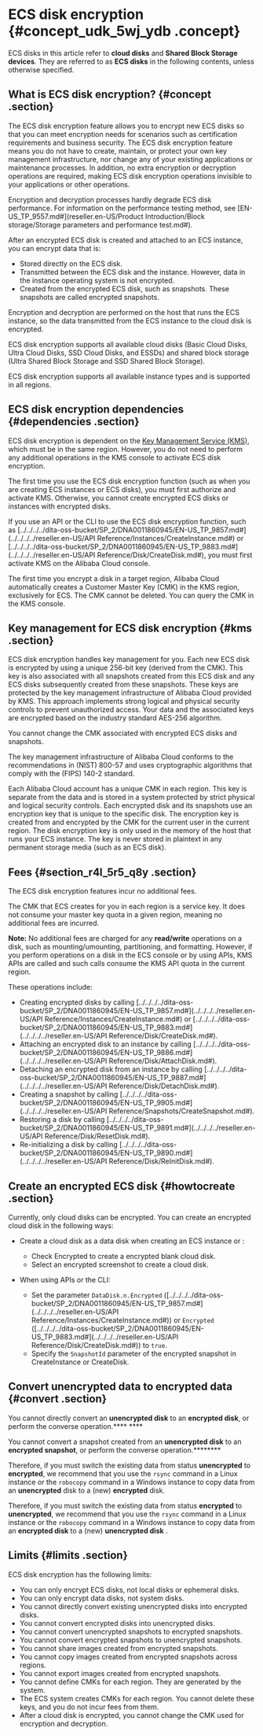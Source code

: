 # ECS disk encryption {#concept_udk_5wj_ydb .concept}

ECS disks in this article refer to **cloud disks** and **Shared Block Storage devices**. They are referred to as **ECS disks** in the following contents, unless otherwise specified.

## What is ECS disk encryption? {#concept .section}

The ECS disk encryption feature allows you to encrypt new ECS disks so that you can meet encryption needs for scenarios such as certification requirements and business security. The ECS disk encryption feature means you do not have to create, maintain, or protect your own key management infrastructure, nor change any of your existing applications or maintenance processes. In addition, no extra encryption or decryption operations are required, making ECS disk encryption operations invisible to your applications or other operations.

Encryption and decryption processes hardly degrade ECS disk performance. For information on the performance testing method, see [EN-US\_TP\_9557.md\#](reseller.en-US/Product Introduction/Block storage/Storage parameters and performance test.md#).

After an encrypted ECS disk is created and attached to an ECS instance, you can encrypt data that is:

-   Stored directly on the ECS disk.
-   Transmitted between the ECS disk and the instance. However, data in the instance operating system is not encrypted.
-   Created from the encrypted ECS disk, such as snapshots. These snapshots are called encrypted snapshots.

Encryption and decryption are performed on the host that runs the ECS instance, so the data transmitted from the ECS instance to the cloud disk is encrypted.

ECS disk encryption supports all available cloud disks \(Basic Cloud Disks, Ultra Cloud Disks, SSD Cloud Disks, and ESSDs\) and shared block storage \(Ultra Shared Block Storage and SSD Shared Block Storage\).

ECS disk encryption supports all available instance types and is supported in all regions.

## ECS disk encryption dependencies {#dependencies .section}

ECS disk encryption is dependent on the [Key Management Service \(KMS\)](https://help.aliyun.com/document_detail/28935.html), which must be in the same region. However, you do not need to perform any additional operations in the KMS console to activate ECS disk encryption.

The first time you use the ECS disk encryption function \(such as when you are creating ECS instances or ECS disks\), you must first authorize and activate KMS. Otherwise, you cannot create encrypted ECS disks or instances with encrypted disks.

If you use an API or the CLI to use the ECS disk encryption function, such as [../../../../dita-oss-bucket/SP\_2/DNA0011860945/EN-US\_TP\_9857.md\#](../../../../reseller.en-US/API Reference/Instances/CreateInstance.md#) or [../../../../dita-oss-bucket/SP\_2/DNA0011860945/EN-US\_TP\_9883.md\#](../../../../reseller.en-US/API Reference/Disk/CreateDisk.md#), you must first activate KMS on the Alibaba Cloud console.

The first time you encrypt a disk in a target region, Alibaba Cloud automatically creates a Customer Master Key \(CMK\) in the KMS region, exclusively for ECS. The CMK cannot be deleted. You can query the CMK in the KMS console.

## Key management for ECS disk encryption {#kms .section}

ECS disk encryption handles key management for you. Each new ECS disk is encrypted by using a unique 256-bit key \(derived from the CMK\). This key is also associated with all snapshots created from this ECS disk and any ECS disks subsequently created from these snapshots. These keys are protected by the key management infrastructure of Alibaba Cloud provided by KMS. This approach implements strong logical and physical security controls to prevent unauthorized access. Your data and the associated keys are encrypted based on the industry standard AES-256 algorithm.

You cannot change the CMK associated with encrypted ECS disks and snapshots.

The key management infrastructure of Alibaba Cloud conforms to the recommendations in \(NIST\) 800-57 and uses cryptographic algorithms that comply with the \(FIPS\) 140-2 standard.

Each Alibaba Cloud account has a unique CMK in each region. This key is separate from the data and is stored in a system protected by strict physical and logical security controls. Each encrypted disk and its snapshots use an encryption key that is unique to the specific disk. The encryption key is created from and encrypted by the CMK for the current user in the current region. The disk encryption key is only used in the memory of the host that runs your ECS instance. The key is never stored in plaintext in any permanent storage media \(such as an ECS disk\).

## Fees {#section_r4l_5r5_q8y .section}

The ECS disk encryption features incur no additional fees.

The CMK that ECS creates for you in each region is a service key. It does not consume your master key quota in a given region, meaning no additional fees are incurred.

**Note:** No additional fees are charged for any **read/write** operations on a disk, such as mounting/umounting, partitioning, and formatting. However, if you perform operations on a disk in the ECS console or by using APIs, KMS APIs are called and such calls consume the KMS API quota in the current region.

These operations include:

-   Creating encrypted disks by calling [../../../../dita-oss-bucket/SP\_2/DNA0011860945/EN-US\_TP\_9857.md\#](../../../../reseller.en-US/API Reference/Instances/CreateInstance.md#) or [../../../../dita-oss-bucket/SP\_2/DNA0011860945/EN-US\_TP\_9883.md\#](../../../../reseller.en-US/API Reference/Disk/CreateDisk.md#).
-   Attaching an encrypted disk to an instance by calling [../../../../dita-oss-bucket/SP\_2/DNA0011860945/EN-US\_TP\_9886.md\#](../../../../reseller.en-US/API Reference/Disk/AttachDisk.md#).
-   Detaching an encrypted disk from an instance by calling [../../../../dita-oss-bucket/SP\_2/DNA0011860945/EN-US\_TP\_9887.md\#](../../../../reseller.en-US/API Reference/Disk/DetachDisk.md#).
-   Creating a snapshot by calling [../../../../dita-oss-bucket/SP\_2/DNA0011860945/EN-US\_TP\_9905.md\#](../../../../reseller.en-US/API Reference/Snapshots/CreateSnapshot.md#).
-   Restoring a disk by calling [../../../../dita-oss-bucket/SP\_2/DNA0011860945/EN-US\_TP\_9891.md\#](../../../../reseller.en-US/API Reference/Disk/ResetDisk.md#).
-   Re-initializing a disk by calling [../../../../dita-oss-bucket/SP\_2/DNA0011860945/EN-US\_TP\_9890.md\#](../../../../reseller.en-US/API Reference/Disk/ReInitDisk.md#).

## Create an encrypted ECS disk {#howtocreate .section}

Currently, only cloud disks can be encrypted. You can create an encrypted cloud disk in the following ways:

-   Create a cloud disk as a data disk when creating an ECS instance or :

    -   Check Encrypted to create a encrypted blank cloud disk.
    -   Select an encrypted screenshot to create a cloud disk.
-   When using APIs or the CLI:

    -   Set the parameter `DataDisk.n.Encrypted` \([../../../../dita-oss-bucket/SP\_2/DNA0011860945/EN-US\_TP\_9857.md\#](../../../../reseller.en-US/API Reference/Instances/CreateInstance.md#)\) or `Encrypted` \([../../../../dita-oss-bucket/SP\_2/DNA0011860945/EN-US\_TP\_9883.md\#](../../../../reseller.en-US/API Reference/Disk/CreateDisk.md#)\) to `true`.
    -   Specify the `SnapshotId` parameter of the encrypted snapshot in CreateInstance or CreateDisk.

## Convert unencrypted data to encrypted data {#convert .section}

You cannot directly convert an **unencrypted disk** to an **encrypted disk**, or perform the converse operation.**** ****

You cannot convert a snapshot created from an **unencrypted disk** to an **encrypted snapshot**, or perform the converse operation.********

Therefore, if you must switch the existing data from status **unencrypted** to **encrypted**, we recommend that you use the `rsync` command in a Linux instance or the `robocopy` command in a Windows instance to copy data from an **unencrypted** disk to a \(new\) **encrypted** disk.

Therefore, if you must switch the existing data from status **encrypted** to **unencrypted**, we recommend that you use the `rsync` command in a Linux instance or the `robocopy` command in a Windows instance to copy data from an **encrypted disk** to a \(new\) **unencrypted disk** .

## Limits {#limits .section}

ECS disk encryption has the following limits:

-   You can only encrypt ECS disks, not local disks or ephemeral disks.
-   You can only encrypt data disks, not system disks.
-   You cannot directly convert existing unencrypted disks into encrypted disks.
-   You cannot convert encrypted disks into unencrypted disks.
-   You cannot convert unencrypted snapshots to encrypted snapshots.
-   You cannot convert encrypted snapshots to unencrypted snapshots.
-   You cannot share images created from encrypted snapshots.
-   You cannot copy images created from encrypted snapshots across regions.
-   You cannot export images created from encrypted snapshots.
-   You cannot define CMKs for each region. They are generated by the system.
-   The ECS system creates CMKs for each region. You cannot delete these keys, and you do not incur fees from them.
-   After a cloud disk is encrypted, you cannot change the CMK used for encryption and decryption.

